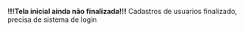 **!!!Tela inicial ainda não finalizada!!!**
 Cadastros de usuarios finalizado, precisa de sistema de login
